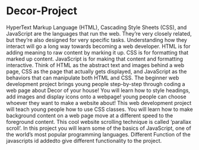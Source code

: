 # Decor-Project
HyperText Markup Language (HTML), Cascading Style Sheets (CSS), and JavaScript are the languages that run the web. They’re very closely related, but they’re also designed for very specific tasks. Understanding how they interact will go a long way towards becoming a web developer. 
HTML is for adding meaning to raw content by marking it up.
CSS is for formatting that marked up content.
JavaScript is for making that content and formatting interactive.
Think of HTML as the abstract text and images behind a web page, CSS as the page that actually gets displayed, and JavaScript as the behaviors that can manipulate both HTML and CSS.
The beginner web development project brings young people step-by-step through coding a web page about Decor of your house!
You will learn how to style headings, add images and display icons onto a webpage!
young people can choose whoever they want to make a website about!
This web development project will teach young people how to use CSS classes. You will learn how to make background content on a web page move at a different speed to the foreground content. This cool website scrolling technique is called ‘parallax scroll’.
In this project you will learn some of the basics of JavaScript, one of the world’s most popular programming languages.
Different Function of the javascripts id addedto give different functionality to the project.

